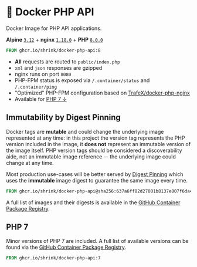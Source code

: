 # :whale: Docker PHP API

Docker Image for PHP API applications.

**Alpine** [`3.12`][alpine-3.12] + **nginx** [`1.18.0`][nginx-1.18.0] +
**PHP** [`8.0.0`][php-8.0.0]

```dockerfile
FROM ghcr.io/shrink/docker-php-api:8
```

* **All** requests are routed to `public/index.php`
* `xml` and `json` responses are gzipped
* nginx runs on port `8080`
* PHP-FPM status is exposed via `/.container/status` and `/.container/ping`
* "Optimized" PHP-FPM configuration based on
  [TrafeX/docker-php-nginx][TrafeX/docker-php-nginx]
* Available for [PHP 7 &darr;](#php-7)

## Immutability by Digest Pinning

Docker tags are **mutable** and could change the underlying image represented
at any time: in this project the version tag represents the PHP version
included in the image, it **does not** represent an immutable version of the
image itself. PHP version tags should be considered a discoverability aide,
not an immutable image reference -- the underlying image could change at any
time.

Most production use-cases will be better served by
[Digest Pinning][docker-digest-pinning] which uses the **immutable** image digest
to guarantee the same image every time.

```dockerfile
FROM ghcr.io/shrink/docker-php-api@sha256:637a6ff82d27001b8137e807f6da49d2a8c6d1e234e757945454069ebdec0720
```

A full list of images and their digests is available in the
[GitHub Container Package Registry][ghcr/shrink/docker-php-api].

## PHP 7

Minor versions of PHP 7 are included. A full list of available versions can be
found via the [GitHub Container Package Registry][ghcr/shrink/docker-php-api].

```dockerfile
FROM ghcr.io/shrink/docker-php-api:7
```

[TrafeX/docker-php-nginx]: https://github.com/TrafeX/docker-php-nginx
[alpine-3.12]: https://alpinelinux.org/posts/Alpine-3.12.0-released.html
[nginx-1.18.0]: http://nginx.org/en/CHANGES-1.18
[php-8.0.0]: https://www.php.net/ChangeLog-8.php#8.0.0
[docker-digest-pinning]: https://docs.docker.com/engine/reference/commandline/pull/#pull-an-image-by-digest-immutable-identifier
[ghcr/shrink/docker-php-api]: https://github.com/users/shrink/packages/container/package/docker-php-api
